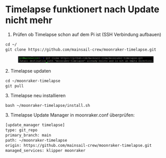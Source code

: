 # Timelapse funktionert nach Update nicht mehr

1. Prüfen ob Timelapse schon auf dem Pi ist (SSH Verbindung aufbauen)

```
cd ~/
git clone https://github.com/mainsail-crew/moonraker-timelapse.git
```

<figure><img src="../../../.gitbook/assets/timelapse_check.PNG" alt=""><figcaption></figcaption></figure>

2\. Timelapse updaten

```
cd ~/moonraker-timelapse
git pull
```

3\. Timelapse neu installieren

```
bash ~/moonraker-timelapse/install.sh
```

3\. Timelapse Update Manager in moonraker.conf überprüfen:

```
[update_manager timelapse]
type: git_repo
primary_branch: main
path: ~/moonraker-timelapse
origin: https://github.com/mainsail-crew/moonraker-timelapse.git
managed_services: klipper moonraker
```
